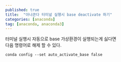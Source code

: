 ```yaml
---
published: true
title:  "아나콘다 터미널 실행시 base deactivate 하기"
categories: [anaconda]
tag: [anaconda, anaconda3]
---
```


터미널 실행시 자동으로 base 가상환경이 실행되는게 싫다면  
다음 명령어로 해제 할 수 있다.
```
conda config --set auto_activate_base false
```